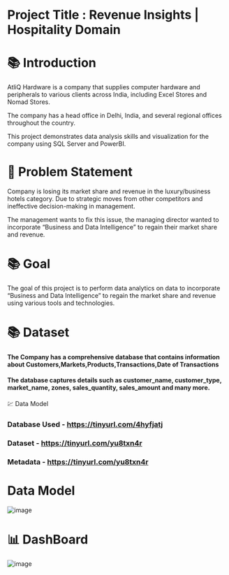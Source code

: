 #  Project Title : Revenue Insights | Hospitality Domain


# 📚 Introduction

AtliQ Hardware is a company that supplies computer hardware and peripherals to various clients across India, including Excel Stores and Nomad Stores. 

The company has a head office in Delhi, India, and several regional offices throughout the country.

This project demonstrates data analysis skills and visualization for the company using SQL Server and PowerBI.

# :exploding_head:  Problem Statement

Company is losing its market share and revenue in the luxury/business hotels category. Due to strategic moves from other competitors and ineffective decision-making in management.

The management wants to fix this issue, the managing director wanted to incorporate “Business and Data Intelligence” to regain their market share and revenue.


# 📚 Goal

The goal of this project is to perform data analytics on data to incorporate “Business and Data Intelligence” to regain the market share and revenue using various tools and technologies.

# 📚 Dataset

#### The Company has a comprehensive database that contains information about Customers,Markets,Products,Transactions,Date of Transactions

#### The database captures details such as customer_name, customer_type, market_name, zones, sales_quantity, sales_amount and many more.

💹 Data Model

### Database Used - https://tinyurl.com/4hyfjatj

### Dataset -  https://tinyurl.com/yu8txn4r

### Metadata -  https://tinyurl.com/yu8txn4r


# Data Model

![image](https://github.com/saksham-mishra24/Revenue-Insights_Azure-data-Factory/assets/120908587/f2381075-420a-4239-866f-4a667ef8c939)

# 📊 DashBoard 
![image](https://github.com/saksham-mishra24/Revenue-Insights_Azure-data-Factory/assets/120908587/77fc01cd-f2d6-428b-ad99-c8c102166d6d)





